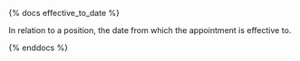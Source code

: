 {% docs effective_to_date %}

In relation to a position, the date from which the appointment is effective to.

{% enddocs %}
